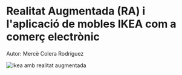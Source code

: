 # Realitat Augmentada (RA) i l'aplicació de mobles IKEA com a comerç electrònic
Autor: Mercè Colera Rodríguez 

![Ikea amb realitat augmentada](https://immersivepro.es/wp-content/uploads/2018/01/24.1.jpeg)
